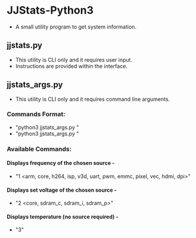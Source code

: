 # JJStats-Python3
- A small utility program to get system information.


## jjstats.py
- This utility is CLI only and it requires user input.
- Instructions are provided within the interface.


## jjstats_args.py
- This utility is CLI only and it requires command line arguments.

### Commands Format:
- "python3 jjstats_args.py <command type> <command source>"
- "python3 jjstats_args.py <command type>"

### Available Commands:
#### Displays frequency of the chosen source -
- "1 <arm, core, h264, isp, v3d, uart, pwm, emmc, pixel, vec, hdmi, dpi>"
#### Displays set voltage of the chosen source -
- "2 <core, sdram_c, sdram_i, sdram_p>"
#### Displays temperature (no source required) - 
- "3"
